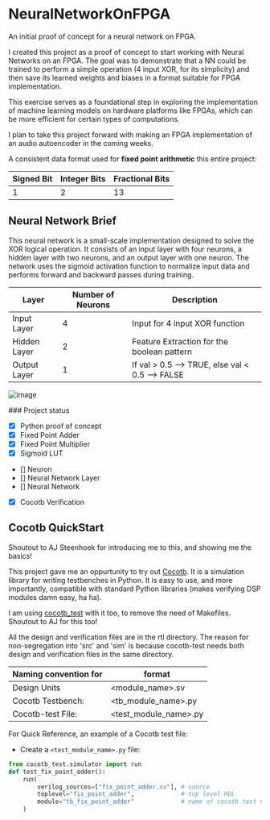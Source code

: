 # NeuralNetworkOnFPGA

An initial proof of concept for a neural network on FPGA. 

I created this project as a proof of concept to start working with Neural Networks on an FPGA. The goal was to demonstrate that a NN could be trained to perform a simple operation (4 input XOR, for its simplicity) and then save its learned weights and biases in a format suitable for FPGA implementation. 

This exercise serves as a foundational step in exploring the implementation of machine learning models on hardware platforms like FPGAs, which can be more efficient for certain types of computations. 

I plan to take this project forward with making an FPGA implementation of an audio autoencoder in the coming weeks. 

A consistent data format used for **fixed point arithmetic** this entire project:

| Signed Bit |  Integer Bits | Fractional Bits | 
| ---------- | --------------| --------------- |
| 1          |  2            | 13              |


## Neural Network Brief

This neural network is a small-scale implementation designed to solve the XOR logical operation. It consists of an input layer with four neurons, a hidden layer with two neurons, and an output layer with one neuron. The network uses the sigmoid activation function to normalize input data and performs forward and backward passes during training.

| Layer        | Number of Neurons | Description                                      |
|--------------|-------------------|--------------------------------------------------|
| Input Layer  | 4                 | Input for 4 input XOR function                   | 
| Hidden Layer | 2                 | Feature Extraction for the boolean pattern     |
| Output Layer | 1                 | If val > 0.5 --> TRUE, else val < 0.5 --> FALSE |

![image](https://github.com/Satjpatel/NeuralNetworkOnFPGA/assets/44218342/2712abeb-d4d0-4417-aec6-e456939e9668)

\### Project status

- [x] Python proof of concept
- [x] Fixed Point Adder
- [x] Fixed Point Multiplier
- [x] Sigmoid LUT
- [] Neuron
- [] Neural Network Layer
- [] Neural Network
- [x] Cocotb Verification 

## Cocotb QuickStart

Shoutout to AJ Steenhoek for introducing me to this, and showing me the basics! 

This project gave me an oppurtunity to try out [Cocotb](https://github.com/cocotb/cocotb). It is a simulation library for writing testbenches in Python. It is easy to use, and more importantly, compatible with standard Python libraries (makes verifying DSP modules damn easy, ha ha). 

I am using [cocotb_test](https://github.com/themperek/cocotb-test) with it too, to remove the need of Makefiles. Shoutout to AJ for this too! 

All the design and verification files are in the rtl directory. The reason for non-segregation into 'src' and 'sim' is because cocotb-test needs both design and verification files in the same directory. 

|Naming convention for | format | 
| -------------- | ---------- |
| Design Units    | <module_name>.sv |
|Cocotb Testbench: |<tb_module_name>.py |
|Cocotb-test File: |<test_module_name>.py |



For Quick Reference, an example of a Cocotb test file: 

- Create a `<test_module_name>.py` file: 

```python
from cocotb_test.simulator import run
def test_fix_point_adder():
    run(
        verilog_sources=["fix_point_adder.sv"], # source
        toplevel="fix_point_adder",             # top level HDL
        module="tb_fix_point_adder"             # name of cocotb test module
    )
```
